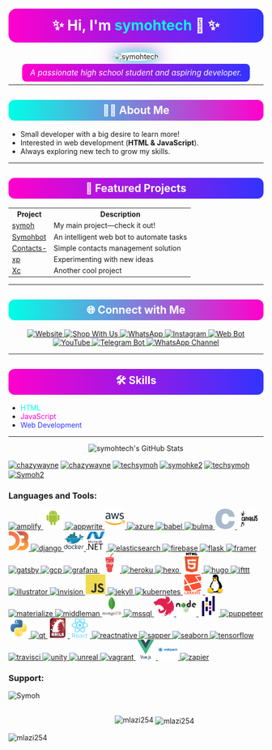 <h1 align="center" style="background: linear-gradient(90deg, #ff00cc, #3333ff); color: #fff; padding: 16px; border-radius: 16px;">
  ✨ Hi, I'm <span style="color: #00ffe7;">symohtech</span> 👋 ✨
</h1>

<p align="center">
  <img src="https://files.catbox.moe/htr4nn.jpg" alt="symohtech" width="180" style="border-radius: 50%; box-shadow: 0 0 20px #00ffe7, 0 0 40px #ff00cc;" />
</p>

<p align="center">
  <em style="font-size: 1.1em; background: linear-gradient(90deg, #ff00cc, #3333ff); color: #fff; padding: 8px 16px; border-radius: 8px;">
    A passionate high school student and aspiring developer.
  </em>
</p>

---

<h2 align="center" style="background: linear-gradient(90deg, #00ffe7, #ff00cc); color: #fff; padding: 8px 0; border-radius: 12px;">
  👨‍💻 About Me
</h2>

<ul>
  <li>Small developer with a big desire to learn more!</li>
  <li>Interested in web development (<b>HTML & JavaScript</b>).</li>
  <li>Always exploring new tech to grow my skills.</li>
</ul>

---

<h2 align="center" style="background: linear-gradient(90deg, #ff00cc, #3333ff); color: #fff; padding: 8px 0; border-radius: 12px;">
  🚀 Featured Projects
</h2>

<table align="center">
  <tr>
    <th>Project</th>
    <th>Description</th>
  </tr>
  <tr>
    <td><a href="https://github.com/mlazi254/symoh">symoh</a></td>
    <td>My main project—check it out!</td>
  </tr>
  <tr>
    <td><a href="https://github.com/mlazi254/Symohbot">Symohbot</a></td>
    <td>An intelligent web bot to automate tasks</td>
  </tr>
  <tr>
    <td><a href="https://github.com/mlazi254/Contacts-">Contacts-</a></td>
    <td>Simple contacts management solution</td>
  </tr>
  <tr>
    <td><a href="https://github.com/mlazi254/xp">xp</a></td>
    <td>Experimenting with new ideas</td>
  </tr>
  <tr>
    <td><a href="https://github.com/mlazi254/Xc">Xc</a></td>
    <td>Another cool project</td>
  </tr>
</table>

---

<h2 align="center" style="background: linear-gradient(90deg, #00ffe7, #ff00cc); color: #fff; padding: 8px 0; border-radius: 12px;">
  🌐 Connect with Me
</h2>

<p align="center">
  <a href="https://symohcontacts.vercel.app">
    <img src="https://img.shields.io/badge/My%20Website-1DA1F2?style=for-the-badge&logo=vercel&logoColor=white&labelColor=ff00cc" alt="Website"/>
  </a>
  <a href="https://symohshop.vercel.app">
    <img src="https://img.shields.io/badge/Shop%20With%20Us-FFD700?style=for-the-badge&logo=vercel&logoColor=white&labelColor=ff00cc" alt="Shop With Us"/>
  </a>
  <a href="https://wa.me/254788729180">
    <img src="https://img.shields.io/badge/WhatsApp-25D366?style=for-the-badge&logo=whatsapp&logoColor=white&labelColor=00ffe7" alt="WhatsApp"/>
  </a>
  <a href="https://www.instagram.com/symohke2">
    <img src="https://img.shields.io/badge/Instagram-E4405F?style=for-the-badge&logo=instagram&logoColor=white&labelColor=ff00cc" alt="Instagram"/>
  </a>
  <a href="https://symohai.netlify.app">
    <img src="https://img.shields.io/badge/Web%20Bot-00C7B7?style=for-the-badge&logo=netlify&logoColor=white&labelColor=3333ff" alt="Web Bot"/>
  </a>
  <a href="https://youtube.com/@techsymoh">
    <img src="https://img.shields.io/badge/YouTube-FF0000?style=for-the-badge&logo=youtube&logoColor=white&labelColor=ff00cc" alt="YouTube"/>
  </a>
  <a href="https://t.me/symohbot">
    <img src="https://img.shields.io/badge/Telegram%20Bot-0088cc?style=for-the-badge&logo=telegram&logoColor=white&labelColor=3333ff" alt="Telegram Bot"/>
  </a>
  <a href="https://whatsapp.com/channel/your-channel-id">
    <img src="https://img.shields.io/badge/WhatsApp%20Channel-25D366?style=for-the-badge&logo=whatsapp&logoColor=white&labelColor=00ffe7" alt="WhatsApp Channel"/>
  </a>
</p>

---

<h2 align="center" style="background: linear-gradient(90deg, #ff00cc, #3333ff); color: #fff; padding: 8px 0; border-radius: 12px;">
  🛠️ Skills
</h2>

<ul>
  <li><span style="color: #00ffe7;">HTML</span></li>
  <li><span style="color: #ff00cc;">JavaScript</span></li>
  <li><span style="color: #3333ff;">Web Development</span></li>
</ul>

---

<p align="center">
  <img src="https://github-readme-stats.vercel.app/api?username=mlazi254&show_icons=true&theme=radical" alt="symohtech's GitHub Stats" />
</p><a href="https://codepen.io/chazywayne" target="blank"><img align="center" src="https://raw.githubusercontent.com/rahuldkjain/github-profile-readme-generator/master/src/images/icons/Social/codepen.svg" alt="chazywayne" height="30" width="40" /></a>
<a href="https://linkedin.com/in/chazywayne" target="blank"><img align="center" src="https://raw.githubusercontent.com/rahuldkjain/github-profile-readme-generator/master/src/images/icons/Social/linked-in-alt.svg" alt="chazywayne" height="30" width="40" /></a>
<a href="https://fb.com/techsymoh" target="blank"><img align="center" src="https://raw.githubusercontent.com/rahuldkjain/github-profile-readme-generator/master/src/images/icons/Social/facebook.svg" alt="techsymoh" height="30" width="40" /></a>
<a href="https://instagram.com/symohke2" target="blank"><img align="center" src="https://raw.githubusercontent.com/rahuldkjain/github-profile-readme-generator/master/src/images/icons/Social/instagram.svg" alt="symohke2" height="30" width="40" /></a>
<a href="https://www.youtube.com/c/techsymoh" target="blank"><img align="center" src="https://raw.githubusercontent.com/rahuldkjain/github-profile-readme-generator/master/src/images/icons/Social/youtube.svg" alt="techsymoh" height="30" width="40" /></a>
<a href="https://discord.gg/Symoh2" target="blank"><img align="center" src="https://raw.githubusercontent.com/rahuldkjain/github-profile-readme-generator/master/src/images/icons/Social/discord.svg" alt="Symoh2" height="30" width="40" /></a>
</p>

<h3 align="left">Languages and Tools:</h3>
<p align="left"> <a href="https://aws.amazon.com/amplify/" target="_blank" rel="noreferrer"> <img src="https://docs.amplify.aws/assets/logo-dark.svg" alt="amplify" width="40" height="40"/> </a> <a href="https://developer.android.com" target="_blank" rel="noreferrer"> <img src="https://raw.githubusercontent.com/devicons/devicon/master/icons/android/android-original-wordmark.svg" alt="android" width="40" height="40"/> </a> <a href="https://appwrite.io" target="_blank" rel="noreferrer"> <img src="https://www.vectorlogo.zone/logos/appwriteio/appwriteio-icon.svg" alt="appwrite" width="40" height="40"/> </a> <a href="https://aws.amazon.com" target="_blank" rel="noreferrer"> <img src="https://raw.githubusercontent.com/devicons/devicon/master/icons/amazonwebservices/amazonwebservices-original-wordmark.svg" alt="aws" width="40" height="40"/> </a> <a href="https://azure.microsoft.com/en-in/" target="_blank" rel="noreferrer"> <img src="https://www.vectorlogo.zone/logos/microsoft_azure/microsoft_azure-icon.svg" alt="azure" width="40" height="40"/> </a> <a href="https://babeljs.io/" target="_blank" rel="noreferrer"> <img src="https://www.vectorlogo.zone/logos/babeljs/babeljs-icon.svg" alt="babel" width="40" height="40"/> </a> <a href="https://bulma.io/" target="_blank" rel="noreferrer"> <img src="https://raw.githubusercontent.com/gilbarbara/logos/804dc257b59e144eaca5bc6ffd16949752c6f789/logos/bulma.svg" alt="bulma" width="40" height="40"/> </a> <a href="https://www.cprogramming.com/" target="_blank" rel="noreferrer"> <img src="https://raw.githubusercontent.com/devicons/devicon/master/icons/c/c-original.svg" alt="c" width="40" height="40"/> </a> <a href="https://canvasjs.com" target="_blank" rel="noreferrer"> <img src="https://raw.githubusercontent.com/Hardik0307/Hardik0307/master/assets/canvasjs-charts.svg" alt="canvasjs" width="40" height="40"/> </a> <a href="https://d3js.org/" target="_blank" rel="noreferrer"> <img src="https://raw.githubusercontent.com/devicons/devicon/master/icons/d3js/d3js-original.svg" alt="d3js" width="40" height="40"/> </a> <a href="https://www.djangoproject.com/" target="_blank" rel="noreferrer"> <img src="https://cdn.worldvectorlogo.com/logos/django.svg" alt="django" width="40" height="40"/> </a> <a href="https://www.docker.com/" target="_blank" rel="noreferrer"> <img src="https://raw.githubusercontent.com/devicons/devicon/master/icons/docker/docker-original-wordmark.svg" alt="docker" width="40" height="40"/> </a> <a href="https://dotnet.microsoft.com/" target="_blank" rel="noreferrer"> <img src="https://raw.githubusercontent.com/devicons/devicon/master/icons/dot-net/dot-net-original-wordmark.svg" alt="dotnet" width="40" height="40"/> </a> <a href="https://www.elastic.co" target="_blank" rel="noreferrer"> <img src="https://www.vectorlogo.zone/logos/elastic/elastic-icon.svg" alt="elasticsearch" width="40" height="40"/> </a> <a href="https://firebase.google.com/" target="_blank" rel="noreferrer"> <img src="https://www.vectorlogo.zone/logos/firebase/firebase-icon.svg" alt="firebase" width="40" height="40"/> </a> <a href="https://flask.palletsprojects.com/" target="_blank" rel="noreferrer"> <img src="https://www.vectorlogo.zone/logos/pocoo_flask/pocoo_flask-icon.svg" alt="flask" width="40" height="40"/> </a> <a href="https://www.framer.com/" target="_blank" rel="noreferrer"> <img src="https://www.vectorlogo.zone/logos/framer/framer-icon.svg" alt="framer" width="40" height="40"/> </a> <a href="https://www.gatsbyjs.com/" target="_blank" rel="noreferrer"> <img src="https://www.vectorlogo.zone/logos/gatsbyjs/gatsbyjs-icon.svg" alt="gatsby" width="40" height="40"/> </a> <a href="https://cloud.google.com" target="_blank" rel="noreferrer"> <img src="https://www.vectorlogo.zone/logos/google_cloud/google_cloud-icon.svg" alt="gcp" width="40" height="40"/> </a> <a href="https://grafana.com" target="_blank" rel="noreferrer"> <img src="https://www.vectorlogo.zone/logos/grafana/grafana-icon.svg" alt="grafana" width="40" height="40"/> </a> <a href="https://gulpjs.com" target="_blank" rel="noreferrer"> <img src="https://raw.githubusercontent.com/devicons/devicon/master/icons/gulp/gulp-plain.svg" alt="gulp" width="40" height="40"/> </a> <a href="https://heroku.com" target="_blank" rel="noreferrer"> <img src="https://www.vectorlogo.zone/logos/heroku/heroku-icon.svg" alt="heroku" width="40" height="40"/> </a> <a href="hexo.io/" target="_blank" rel="noreferrer"> <img src="https://www.vectorlogo.zone/logos/hexoio/hexoio-icon.svg" alt="hexo" width="40" height="40"/> </a> <a href="https://www.w3.org/html/" target="_blank" rel="noreferrer"> <img src="https://raw.githubusercontent.com/devicons/devicon/master/icons/html5/html5-original-wordmark.svg" alt="html5" width="40" height="40"/> </a> <a href="https://gohugo.io/" target="_blank" rel="noreferrer"> <img src="https://api.iconify.design/logos-hugo.svg" alt="hugo" width="40" height="40"/> </a> <a href="https://ifttt.com/" target="_blank" rel="noreferrer"> <img src="https://www.vectorlogo.zone/logos/ifttt/ifttt-ar21.svg" alt="ifttt" width="40" height="40"/> </a> <a href="https://www.adobe.com/in/products/illustrator.html" target="_blank" rel="noreferrer"> <img src="https://www.vectorlogo.zone/logos/adobe_illustrator/adobe_illustrator-icon.svg" alt="illustrator" width="40" height="40"/> </a> <a href="https://www.invisionapp.com/" target="_blank" rel="noreferrer"> <img src="https://www.vectorlogo.zone/logos/invisionapp/invisionapp-icon.svg" alt="invision" width="40" height="40"/> </a> <a href="https://developer.mozilla.org/en-US/docs/Web/JavaScript" target="_blank" rel="noreferrer"> <img src="https://raw.githubusercontent.com/devicons/devicon/master/icons/javascript/javascript-original.svg" alt="javascript" width="40" height="40"/> </a> <a href="https://jekyllrb.com/" target="_blank" rel="noreferrer"> <img src="https://www.vectorlogo.zone/logos/jekyllrb/jekyllrb-icon.svg" alt="jekyll" width="40" height="40"/> </a> <a href="https://kubernetes.io" target="_blank" rel="noreferrer"> <img src="https://www.vectorlogo.zone/logos/kubernetes/kubernetes-icon.svg" alt="kubernetes" width="40" height="40"/> </a> <a href="https://laravel.com/" target="_blank" rel="noreferrer"> <img src="https://raw.githubusercontent.com/devicons/devicon/master/icons/laravel/laravel-plain-wordmark.svg" alt="laravel" width="40" height="40"/> </a> <a href="https://www.linux.org/" target="_blank" rel="noreferrer"> <img src="https://raw.githubusercontent.com/devicons/devicon/master/icons/linux/linux-original.svg" alt="linux" width="40" height="40"/> </a> <a href="https://materializecss.com/" target="_blank" rel="noreferrer"> <img src="https://raw.githubusercontent.com/prplx/svg-logos/5585531d45d294869c4eaab4d7cf2e9c167710a9/svg/materialize.svg" alt="materialize" width="40" height="40"/> </a> <a href="https://middlemanapp.com/" target="_blank" rel="noreferrer"> <img src="https://raw.githubusercontent.com/leungwensen/svg-icon/b84b3f3a3da329b7c1d02346865f8e98beb05413/dist/svg/logos/middleman.svg" alt="middleman" width="40" height="40"/> </a> <a href="https://www.mongodb.com/" target="_blank" rel="noreferrer"> <img src="https://raw.githubusercontent.com/devicons/devicon/master/icons/mongodb/mongodb-original-wordmark.svg" alt="mongodb" width="40" height="40"/> </a> <a href="https://www.microsoft.com/en-us/sql-server" target="_blank" rel="noreferrer"> <img src="https://www.svgrepo.com/show/303229/microsoft-sql-server-logo.svg" alt="mssql" width="40" height="40"/> </a> <a href="https://nestjs.com/" target="_blank" rel="noreferrer"> <img src="https://raw.githubusercontent.com/devicons/devicon/master/icons/nestjs/nestjs-plain.svg" alt="nestjs" width="40" height="40"/> </a> <a href="https://nodejs.org" target="_blank" rel="noreferrer"> <img src="https://raw.githubusercontent.com/devicons/devicon/master/icons/nodejs/nodejs-original-wordmark.svg" alt="nodejs" width="40" height="40"/> </a> <a href="https://pandas.pydata.org/" target="_blank" rel="noreferrer"> <img src="https://raw.githubusercontent.com/devicons/devicon/2ae2a900d2f041da66e950e4d48052658d850630/icons/pandas/pandas-original.svg" alt="pandas" width="40" height="40"/> </a> <a href="https://github.com/puppeteer/puppeteer" target="_blank" rel="noreferrer"> <img src="https://www.vectorlogo.zone/logos/pptrdev/pptrdev-official.svg" alt="puppeteer" width="40" height="40"/> </a> <a href="https://www.python.org" target="_blank" rel="noreferrer"> <img src="https://raw.githubusercontent.com/devicons/devicon/master/icons/python/python-original.svg" alt="python" width="40" height="40"/> </a> <a href="https://www.qt.io/" target="_blank" rel="noreferrer"> <img src="https://upload.wikimedia.org/wikipedia/commons/0/0b/Qt_logo_2016.svg" alt="qt" width="40" height="40"/> </a> <a href="https://rubyonrails.org" target="_blank" rel="noreferrer"> <img src="https://raw.githubusercontent.com/devicons/devicon/master/icons/rails/rails-original-wordmark.svg" alt="rails" width="40" height="40"/> </a> <a href="https://reactjs.org/" target="_blank" rel="noreferrer"> <img src="https://raw.githubusercontent.com/devicons/devicon/master/icons/react/react-original-wordmark.svg" alt="react" width="40" height="40"/> </a> <a href="https://reactnative.dev/" target="_blank" rel="noreferrer"> <img src="https://reactnative.dev/img/header_logo.svg" alt="reactnative" width="40" height="40"/> </a> <a href="https://sapper.svelte.dev/" target="_blank" rel="noreferrer"> <img src="https://raw.githubusercontent.com/bestofjs/bestofjs-webui/master/public/logos/sapper.svg" alt="sapper" width="40" height="40"/> </a> <a href="https://seaborn.pydata.org/" target="_blank" rel="noreferrer"> <img src="https://seaborn.pydata.org/_images/logo-mark-lightbg.svg" alt="seaborn" width="40" height="40"/> </a> <a href="https://www.tensorflow.org" target="_blank" rel="noreferrer"> <img src="https://www.vectorlogo.zone/logos/tensorflow/tensorflow-icon.svg" alt="tensorflow" width="40" height="40"/> </a> <a href="https://travis-ci.org" target="_blank" rel="noreferrer"> <img src="https://www.vectorlogo.zone/logos/travis-ci/travis-ci-icon.svg" alt="travisci" width="40" height="40"/> </a> <a href="https://unity.com/" target="_blank" rel="noreferrer"> <img src="https://www.vectorlogo.zone/logos/unity3d/unity3d-icon.svg" alt="unity" width="40" height="40"/> </a> <a href="https://unrealengine.com/" target="_blank" rel="noreferrer"> <img src="https://raw.githubusercontent.com/kenangundogan/fontisto/036b7eca71aab1bef8e6a0518f7329f13ed62f6b/icons/svg/brand/unreal-engine.svg" alt="unreal" width="40" height="40"/> </a> <a href="https://www.vagrantup.com/" target="_blank" rel="noreferrer"> <img src="https://www.vectorlogo.zone/logos/vagrantup/vagrantup-icon.svg" alt="vagrant" width="40" height="40"/> </a> <a href="https://vuejs.org/" target="_blank" rel="noreferrer"> <img src="https://raw.githubusercontent.com/devicons/devicon/master/icons/vuejs/vuejs-original-wordmark.svg" alt="vuejs" width="40" height="40"/> </a> <a href="https://webpack.js.org" target="_blank" rel="noreferrer"> <img src="https://raw.githubusercontent.com/devicons/devicon/d00d0969292a6569d45b06d3f350f463a0107b0d/icons/webpack/webpack-original-wordmark.svg" alt="webpack" width="40" height="40"/> </a> <a href="https://zapier.com" target="_blank" rel="noreferrer"> <img src="https://www.vectorlogo.zone/logos/zapier/zapier-icon.svg" alt="zapier" width="40" height="40"/> </a> </p>

<h3 align="left">Support:</h3>
<p><a href="https://ko-fi.com/Symoh"> <img align="left" src="https://cdn.ko-fi.com/cdn/kofi3.png?v=3" height="50" width="210" alt="Symoh" /></a></p><br><br>

<p><img align="left" src="https://github-readme-stats.vercel.app/api/top-langs?username=mlazi254&show_icons=true&locale=en&layout=compact" alt="mlazi254" /></p>

<p>&nbsp;<img align="center" src="https://github-readme-stats.vercel.app/api?username=mlazi254&show_icons=true&locale=en" alt="mlazi254" /></p>

<p><img align="center" src="https://github-readme-streak-stats.herokuapp.com/?user=mlazi254&" alt="mlazi254" /></p>
